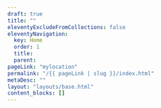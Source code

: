 ```yaml
---
draft: true
title: ""
eleventyExcludeFromCollections: false
eleventyNavigation:
  key: Home
  order: 1
  title:
  parent:
pageLink: "mylocation"
permalink: "/{{ pageLink | slug }}/index.html"
metaDesc: ""
layout: "layouts/base.html"
content_blocks: []
---
```


